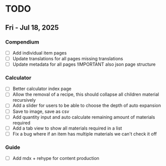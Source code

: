 # TODO

## Fri - Jul 18, 2025

### Compendium

- [ ] Add individual item pages
- [ ] Update translations for all pages missing translations
- [ ] Update metadata for all pages !IMPORTANT also json page structure

### Calculator

- [ ] Better calculator index page
- [ ] Allow the removal of a recipe, this should collapse all children material recursively
- [ ] Add a slider for users to be able to choose the depth of auto expansion
- [ ] Save to image, save as csv
- [ ] Add quantity input and auto calculate remaining amount of materials required
- [ ] Add a tab view to show all materials required in a list
- [ ] Fix a bug where if an item has multiple materials we can't check it off

### Guide

- [ ] Add mdx + rehype for content production
